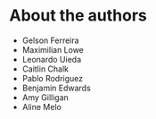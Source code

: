 # About the authors

* Gelson Ferreira
* Maximilian Lowe
* Leonardo Uieda
* Caitlin Chalk
* Pablo Rodriguez
* Benjamin Edwards
* Amy Gilligan
* Aline Melo